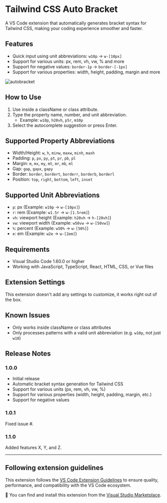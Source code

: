 # Tailwind CSS Auto Bracket

A VS Code extension that automatically generates bracket syntax for Tailwind CSS, making your coding experience smoother and faster.

## Features

- Quick input using unit abbreviations: `w10p` → `w-[10px]`
- Support for various units: px, rem, vh, vw, % and more
- Support for negative values: `border-1p` → `border-[-1px]`
- Support for various properties: width, height, padding, margin and more

![autobracket](https://github.com/user-attachments/assets/3fb365b2-1b20-4ae0-a62f-97cc250fc762)





## How to Use

1. Use inside a className or class attribute.
2. Type the property name, number, and unit abbreviation.
   - Example: `w10p`, `h20vh`, `p5r`, `m10p`
3. Select the autocomplete suggestion or press Enter.

## Supported Property Abbreviations

- Width/Height: `w`, `h`, `minw`, `maxw`, `minh`, `maxh`
- Padding: `p`, `px`, `py`, `pt`, `pr`, `pb`, `pl`
- Margin: `m`, `mx`, `my`, `mt`, `mr`, `mb`, `ml`
- Gap: `gap`, `gapx`, `gapy`
- Border: `border`, `bordert`, `borderr`, `borderb`, `borderl`
- Position: `top`, `right`, `bottom`, `left`, `inset`

## Supported Unit Abbreviations

- `p`: px (Example: `w10p` → `w-[10px]`)
- `r`: rem (Example: `w1.5r` → `w-[1.5rem]`)
- `vh`: viewport height (Example: `h20vh` → `h-[20vh]`)
- `vw`: viewport width (Example: `w50vw` → `w-[50vw]`)
- `%`: percent (Example: `w50%` → `w-[50%]`)
- `e`: em (Example: `w2e` → `w-[2em]`)

## Requirements

- Visual Studio Code 1.60.0 or higher
- Working with JavaScript, TypeScript, React, HTML, CSS, or Vue files

## Extension Settings

This extension doesn't add any settings to customize, it works right out of the box.

## Known Issues

- Only works inside className or class attributes
- Only processes patterns with a valid unit abbreviation (e.g. `w10p`, not just `w10`)

## Release Notes

### 1.0.0

- Initial release
- Automatic bracket syntax generation for Tailwind CSS
- Support for various units (px, rem, vh, vw, %)
- Support for various properties (width, height, padding, margin, etc.)
- Support for negative values

### 1.0.1

Fixed issue #.

### 1.1.0

Added features X, Y, and Z.

---

## Following extension guidelines

This extension follows the [VS Code Extension Guidelines](https://code.visualstudio.com/api/references/extension-guidelines) to ensure quality, performance, and compatibility with the VS Code ecosystem.

🔗 You can find and install this extension from the [Visual Studio Marketplace](https://marketplace.visualstudio.com/items?itemName=GuardianK.tw-auto-bracket).
